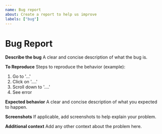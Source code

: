 ```yaml
---
name: Bug report
about: Create a report to help us improve
labels: ["bug"]
---
```


# Bug Report

**Describe the bug**
A clear and concise description of what the bug is.

**To Reproduce**
Steps to reproduce the behavior (example):

1. Go to '...'
2. Click on '....'
3. Scroll down to '....'
4. See error

**Expected behavior**
A clear and concise description of what you expected to happen.

**Screenshots**
If applicable, add screenshots to help explain your problem.

**Additional context**
Add any other context about the problem here.

